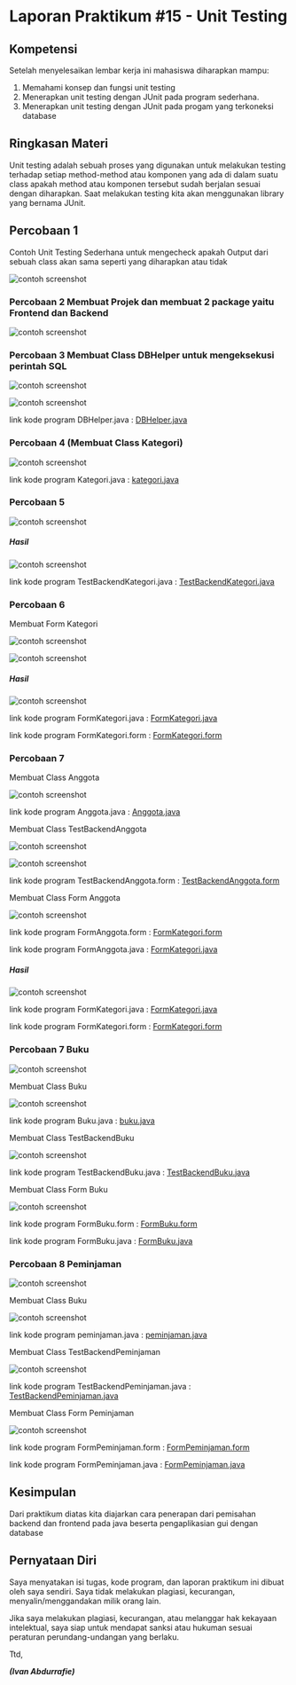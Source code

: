 # Laporan Praktikum #15 - Unit Testing

## Kompetensi
Setelah menyelesaikan lembar kerja ini mahasiswa diharapkan mampu:

1. Memahami konsep dan fungsi unit testing
2. Menerapkan unit testing dengan JUnit pada program sederhana.
3. Menerapkan unit testing dengan JUnit pada progam yang terkoneksi database

   
## Ringkasan Materi

Unit testing adalah sebuah proses yang digunakan untuk melakukan testing terhadap setiap method-method atau komponen yang ada di dalam suatu class apakah method atau komponen tersebut sudah berjalan sesuai dengan diharapkan. Saat melakukan testing kita akan menggunakan library yang bernama JUnit.

## Percobaan 1
Contoh Unit Testing Sederhana untuk mengecheck apakah Output dari sebuah class akan sama seperti yang diharapkan atau tidak

![contoh screenshot](img/database.png)
         
### Percobaan 2 Membuat Projek dan membuat 2 package yaitu Frontend dan Backend

![contoh screenshot](img/p2.png)

### Percobaan 3 Membuat Class DBHelper untuk mengeksekusi perintah SQL

![contoh screenshot](img/p3dbhelperfull1.png)

![contoh screenshot](img/p3dbhelperfull2.png)

link kode program DBHelper.java : [DBHelper.java](../../src/14_GUI_dan_Database/backend/DBHelper1841720099Rafi.java)

### Percobaan 4 (Membuat Class Kategori)

![contoh screenshot](img/p4kategori.png)

link kode program Kategori.java : [kategori.java](../../src/14_GUI_dan_Database/backend/Kategori1841720099Rafi.java)

### Percobaan 5


![contoh screenshot](img/p4mainkategori.png)

##### Hasil

![contoh screenshot](img/p4hasil.png)


link kode program TestBackendKategori.java : [TestBackendKategori.java](../../src/14_GUI_dan_Database/frontend/TestBackend1841720099Rafi.java)

### Percobaan 6

Membuat Form Kategori 

![contoh screenshot](img/uikategori.png)

![contoh screenshot](img/p5formkategori.png)

##### Hasil

![contoh screenshot](img/p5form.png)


link kode program FormKategori.java : [FormKategori.java](../../src/14_GUI_dan_Database/frontend/FrmKategori1841720099Rafi.java)

link kode program FormKategori.form : [FormKategori.form](../../src/14_GUI_dan_Database/frontend/FrmKategori1841720099Rafi.form)

### Percobaan 7

Membuat Class Anggota

![contoh screenshot](img/p6anggota.png)

link kode program Anggota.java : [Anggota.java](../../src/14_GUI_dan_Database/backend/Anggota1841720099Rafi.java)


Membuat Class TestBackendAnggota

![contoh screenshot](img/p6test.png)

![contoh screenshot](img/p6hasi.png)

link kode program TestBackendAnggota.form : [TestBackendAnggota.form](../../src/14_GUI_dan_Database/frontend/TestBackendAnggota1841720099Rafi.java)

Membuat Class Form Anggota

![contoh screenshot](img/p6formanggota.png)

link kode program FormAnggota.form : [FormKategori.form](../../src/14_GUI_dan_Database/frontend/FrmAnggota1841720099Rafi.form)

link kode program FormAnggota.java : [FormKategori.java](../../src/14_GUI_dan_Database/frontend/FrmAnggota1841720099Rafi.java)



##### Hasil

![contoh screenshot](img/p6gui.png)


link kode program FormKategori.java : [FormKategori.java](../../src/14_GUI_dan_Database/frontend/FrmKategori1841720099Rafi.java)

link kode program FormKategori.form : [FormKategori.form](../../src/14_GUI_dan_Database/frontend/FrmKategori1841720099Rafi.form)

### Percobaan 7 Buku

![contoh screenshot](img/uibuku.png)

Membuat Class Buku

![contoh screenshot](img/p7buku.png)

link kode program Buku.java : [buku.java](../../src/14_GUI_dan_Database/backend/Buku1841720099Rafi.java)


Membuat Class TestBackendBuku

![contoh screenshot](img/p7testbuku.png)

link kode program TestBackendBuku.java : [TestBackendBuku.java](../../src/14_GUI_dan_Database/frontend/TestBackendBuku1841720099Rafi.java)

Membuat Class Form Buku

![contoh screenshot](img/p7formbuku.png)

link kode program FormBuku.form : [FormBuku.form](../../src/14_GUI_dan_Database/frontend/FrmAnggota1841720099Rafi.form)

link kode program FormBuku.java : [FormBuku.java](../../src/14_GUI_dan_Database/frontend/FrmAnggota1841720099Rafi.java)

### Percobaan 8 Peminjaman

![contoh screenshot](img/uipinjam.png)

Membuat Class Buku

![contoh screenshot](img/p8peminjaman.png)

link kode program peminjaman.java : [peminjaman.java](../../src/14_GUI_dan_Database/backend/Peminjaman1841720099Rafi.java)

Membuat Class TestBackendPeminjaman

![contoh screenshot](img/p8test.png)

link kode program TestBackendPeminjaman.java : [TestBackendPeminjaman.java](../../src/14_GUI_dan_Database/frontend/TestBackendPeminjaman1841720099Rafi.java)

Membuat Class Form Peminjaman

![contoh screenshot](img/p8form.png)

link kode program FormPeminjaman.form : [FormPeminjaman.form](../../src/14_GUI_dan_Database/frontend/FrmAnggota1841720099Rafi.form)

link kode program FormPeminjaman.java : [FormPeminjaman.java](../../src/14_GUI_dan_Database/frontend/FrmAnggota1841720099Rafi.java)



## Kesimpulan

Dari praktikum diatas kita diajarkan cara penerapan dari pemisahan backend dan frontend pada java beserta pengaplikasian gui dengan database

## Pernyataan Diri

Saya menyatakan isi tugas, kode program, dan laporan praktikum ini dibuat oleh saya sendiri. Saya tidak melakukan plagiasi, kecurangan, menyalin/menggandakan milik orang lain.

Jika saya melakukan plagiasi, kecurangan, atau melanggar hak kekayaan intelektual, saya siap untuk mendapat sanksi atau hukuman sesuai peraturan perundang-undangan yang berlaku.

Ttd,

***(Ivan Abdurrafie)***